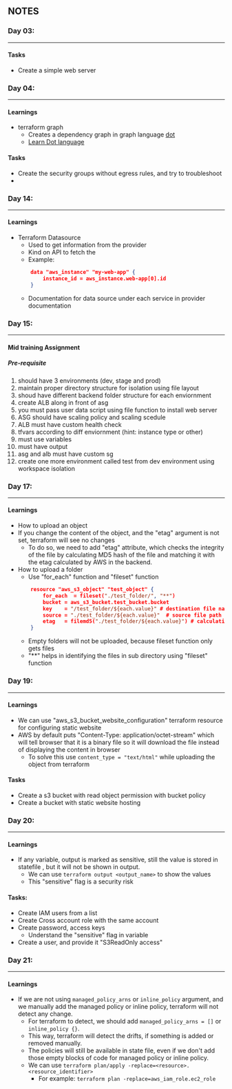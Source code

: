 ## NOTES

### Day 03:

---

#### Tasks

* Create a simple web server


### Day 04:

---

#### Learnings

* terraform graph
    * Creates a dependency graph in graph language [dot](https://graphviz.org/doc/info/lang.html)
    * [Learn Dot language](https://www.ocf.berkeley.edu/~eek/index.html/tiny_examples/thinktank/src/gv1.7c/doc/dotguide.pdf)

#### Tasks

* Create the security groups without egress rules, and try to troubleshoot
* 


### Day 14:

---

#### Learnings

* Terraform Datasource
    * Used to get information from the provider
    * Kind on API to fetch the 
    * Example:
    ```json
        data "aws_instance" "my-web-app" {
            instance_id = aws_instance.web-app[0].id
        }
    ```
    * Documentation for data source under each service in provider documentation


### Day 15:

---

#### Mid training Assignment

##### Pre-requisite

1. should have 3 environments (dev, stage and prod)
2. maintain proper directory structure for isolation using file layout
3. shoud have different backend folder structure for each enviornment
4. create ALB along in front of asg
5. you must pass user data script using file function to install web server
6. ASG should have scaling policy and scaling scedule
7. ALB must have custom health check
8. tfvars according to diff enviornment (hint: instance type or other)
9. must use variables
10. must have output
11. asg and alb must have custom sg
12. create one more environment called test from dev environment using workspace isolation


### Day 17:

---

#### Learnings

* How to upload an object
* If you change the content of the object, and the "etag" argument is not set, terraform will see no changes
    * To do so, we need to add "etag" attribute, which checks the integrity of the file by calculating MD5 hash of the file 
        and matching it with the etag calculated by AWS in the backend.
* How to upload a folder
    * Use "for_each" function and "fileset" function
    ```json
        resource "aws_s3_object" "test_object" {
            for_each  = fileset("./test_folder/", "**")
            bucket = aws_s3_bucket.test_bucket.bucket
            key    = "/test_folder/${each.value}" # destination file name
            source = "./test_folder/${each.value}"  # source file path
            etag   = filemd5("./test_folder/${each.value}") # calculating MD5 hash of the file locally and match that with etag in AWS side.
        }
    ```
    * Empty folders will not be uploaded, because fileset function only gets files
    * "**" helps in identifying the files in sub directory using "fileset" function
 
    
### Day 19:

---

#### Learnings

* We can use "aws_s3_bucket_website_configuration" terraform resource for configuring static website
* AWS by default puts "Content-Type: application/octet-stream" which will tell browser that it is a binary file so it will download the file
  instead of displaying the content in browser
    * To solve this use ``content_type = "text/html"`` while uploading the object from terraform

#### Tasks

* Create a s3 bucket with read object permission with bucket policy
* Create a bucket with static website hosting


### Day 20:

---

#### Learnings

* If any variable, output is marked as sensitive, still the value is stored in statefile
  , but it will not be shown in output.
    * We can use ``terraform output <output_name>`` to show the values
    * This "sensitive" flag is a security risk

#### Tasks:

* Create IAM users from a list
* Create Cross account role with the same account
* Create password, access keys
    * Understand the "sensitive" flag in variable
* Create a user, and provide it "S3ReadOnly access"


### Day 21:

---

#### Learnings

* If we are not using ``managed_policy_arns`` or ``inline_policy`` argument,
  and we manually add the managed policy or inline policy, terraform will not detect any change.
    * For terraform to detect, we should add ``managed_policy_arns = []`` or ``inline_policy {}``.
    * This way, terraform will detect the drifts, if something is added or removed manually.
    * The policies will still be available in state file, even if we don't add those empty blocks of code for managed policy or inline policy.
    * We can use ``terraform plan/apply -replace=<resource>.<resource_identifier>``
        * For example: ``terraform plan -replace=aws_iam_role.ec2_role``
        
 
